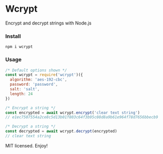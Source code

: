 # Wcrypt

Encrypt and decrypt strings with Node.js

### Install
`npm i wcrypt`

### Usage
```javascript
/* Default options shown */
const wcrypt = require('wcrypt')({
  algorithm: 'aes-192-cbc',
  password: 'password',
  salt: 'salt',
  length: 24
})

/* Encrypt a string */
const encrypted = await wcrypt.encrypt('clear text string')
// e1ec7507554a2ce8c5d13b01f803c64f3b95c08d8a9b61e964f78d7656bbecb9

/* Decrypt a string */
const decrypted = await wcrypt.decrypt(encrypted)
// clear text string
```
MIT licensed. Enjoy!
